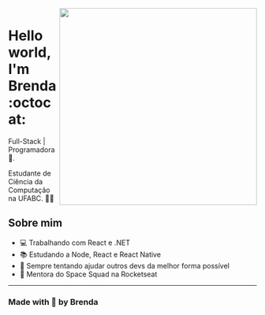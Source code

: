 <img align="right" width="400" height="400" src="https://hum-systems.com/site/templates/images/jobs/software-developer-2.png">


# Hello world, I'm Brenda :octocat:

Full-Stack | Programadora :robot:.

Estudante de Ciência da Computação na UFABC. :woman_technologist:

## Sobre mim

- 💻 Trabalhando com React e .NET
- 📚 Estudando a Node, React e React Native
- 💜 Sempre tentando ajudar outros devs da melhor forma possível
- 🧒 Mentora do Space Squad na Rocketseat

---
### Made with 💜 by Brenda
